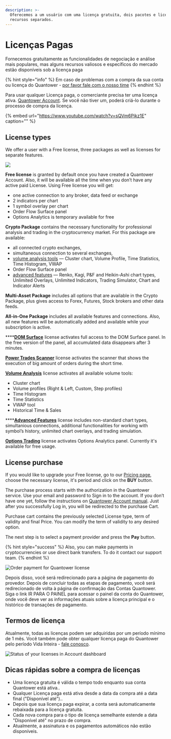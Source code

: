 ```yaml
---
description: >-
  Oferecemos a um usuário com uma licença gratuita, dois pacotes e licenças para
  recursos separados.
---
```


# Licenças Pagas

Fornecemos gratuitamente as funcionalidades de negociação e análise mais populares, mas alguns recursos valiosos e específicos do mercado estão disponíveis sob a licença paga

{% hint style="info" %}
Em caso de problemas com a compra da sua conta ou licença do Quantower - [por favor fale com o nosso time](https://quantower.com.br/contact-us)
{% endhint %}

Para usar qualquer Licença paga, o comerciante precisa ter uma licença ativa. [Quantower Account](quantower-account.md). Se você não tiver um, poderá criá-lo durante o processo de compra da licença.

{% embed url="https://www.youtube.com/watch?v=sQVm6Pikz1E" caption="" %}

## License types

We offer a user with a Free license, three packages as well as licenses for separate features.

![](../.gitbook/assets/pricing-page.png)

**Free license** is granted by default once you have created a Quantower Account. Also, it will be available all the time when you don’t have any active paid License. Using Free license you will get:

* one active connection to any broker, data feed or exchange
* 2 indicators per chart
* 1 symbol overlay per chart
* Order Flow Surface panel
* Options Analytics is temporary available for free

**Crypto Package** contains the necessary functionality for professional analysis and trading in the cryptocurrency market. For this package are available:

* all connected crypto exchanges, 
* simultaneous connection to several exchanges, 
* [volume analysis tools](https://www.quantower.com/volumeanalysistools) — Cluster chart, Volume Profile, Time Statistics, Time Histogram, VWAP
* Order Flow Surface panel
* [advanced features](https://www.quantower.com/advancedfeatures) — Renko, Kagi, P&F and Heikin-Ashi chart types, Unlimited Overlays, Unlimited Indicators, Trading Simulator, Chart and Indicator Alerts

**Multi-Asset Package** includes all options that are available in the Crypto Package, plus gives access to Forex, Futures, Stock brokers and other data feeds.

**All-in-One Package** includes all available features and connections. Also, all new features will be automatically added and available while your subscription is active.

\*\*\*\*[**DOM Surface**](https://www.quantower.com/blog/dom-surface-panel-for-deep-order-flow-analysis) license activates full access to the DOM Surface panel. In the free version of the panel, all accumulated data disappears after 3 minutes.

[**Power Trades Scanner**](https://help.quantower.com/analytics-panels/chart/power-trades) license activates the scanner that shows the execution of big amount of orders during the short time.

[**Volume Analysis**](https://www.quantower.com/volumeanalysistools) license activates all available volume tools:

* Cluster chart
* Volume profiles \(Right & Left, Custom, Step profiles\)
* Time Histogram
* Time Statistics
* VWAP tool
* Historical Time & Sales

\*\*\*\*[**Advanced Features**](https://www.quantower.com/advancedfeatures) license includes non-standard chart types, simultanious connections, additional functionalities for working with symbol’s history, unlimited chart overlays, and trading simulation.

[**Options Trading**](https://www.quantower.com/options-trading-features) license activates Options Analytics panel. Currently it's available for free usage.

## License purchase

If you would like to upgrade your Free license, go to our [Pricing page](https://www.quantower.com/pricing), choose the necessary license, it's period and click on the **BUY** button.

The purchase process starts with the authorization in the Quantower service. Use your email and password to Sign in to the account. If you don’t have one yet, follow the instructions on [Quantower Account manual](quantower-account.md). Just after you successfully Log in, you will be redirected to the purchase Cart.

Purchase cart contains the previously selected License type, term of validity and final Price. You can modify the term of validity to any desired option.

The next step is to select a payment provider and press the **Pay** button.

{% hint style="success" %}
Also, you can make payments in cryptocurrencies or use direct bank transfers. To do it contact our support team.
{% endhint %}

![Order payment for Quantower license](../.gitbook/assets/orderpayment-quantower-google-chrome-2019-05-16-11.24.10.png)

Depois disso, você será redirecionado para a página de pagamento do provedor. Depois de concluir todas as etapas de pagamento, você será redirecionado de volta à página de confirmação das Contas Quantower. Siga o link IR PARA O PAINEL para acessar o painel da conta do Quantower, onde você deve ver as informações atuais sobre a licença principal e o histórico de transações de pagamento.

## Termos de licença

Atualmente, todas as licenças podem ser adquiridas por um período mínimo de 1 mês. Você também pode obter qualquer licença paga do Quantower pelo período Vida Inteira - [fale conosco](https://quantower.com.br/contact-us).

![Status of your licenses in Account dashboard](../.gitbook/assets/account-dashboard-quantower.png)

## Dicas rápidas sobre a compra de licenças

* Uma licença gratuita é válida o tempo todo enquanto sua conta Quantower está ativa..
* Qualquer Licença paga está ativa desde a data da compra até a data final \("Disponível até"\)..
* Depois que sua licença paga expirar, a conta será automaticamente rebaixada para a licença gratuita.
* Cada nova compra para o tipo de licença semelhante estende a data "Disponível até" no prazo de compra.
* Atualmente, a assinatura e os pagamentos automáticos não estão disponíveis.

